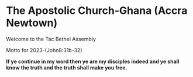 # The Apostolic Church-Ghana (Accra Newtown)
<p>
<h>Welcome to the Tac Bethel Assembly</h>
<p>Motto for 2023-(John8:31b-32)</p>
  <lang="en">
<p>  <b>If ye continue in my word then ye are my disciples indeed and ye shall know the truth and the truth shall make you free.</p>
  

      
      
